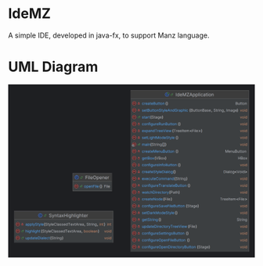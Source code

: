 # IdeMZ
A simple IDE, developed in java-fx, to support Manz language.

# UML Diagram
![UML Diagram](./src/main/resources/images/java.png)
